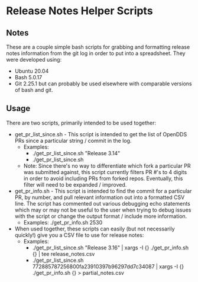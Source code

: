 # Release Notes Helper Scripts

## Notes

These are a couple simple bash scripts for grabbing and formatting release notes information from the git log in order to put into a spreadsheet. They were developed using:
* Ubuntu 20.04
* Bash 5.0.17
* Git 2.25.1
but can probably be used elsewhere with comparable versions of bash and git.

## Usage

There are two scripts, primarily intended to be used together:
* get_pr_list_since.sh - This script is intended to get the list of OpenDDS PRs since a particular string / commit in the log.
  * Examples:
    * ./get_pr_list_since.sh "Release 3.14"
    * ./get_pr_list_since.sh
  * Note: Since there's no way to differentiate which fork a particular PR was submitted against, this script currently filters PR #'s to 4 digits in order to avoid including PRs from forked repos. Eventually, this filter will need to be expanded / improved.
* get_pr_info.sh - This script is intended to find the commit for a particular PR, by number, and pull relevant information out into a formatted CSV line. The script has commented out various debugging echo statements which may or may not be useful to the user when trying to debug issues with the script or change the output format / include more information.
  * Examples:
    ./get_pr_info.sh 2530
* When used together, these scripts can easily (but not necessarily quickly!) give you a CSV file to use for release notes:
  * Examples:
    * ./get_pr_list_since.sh "Release 3.16" | xargs -I {} ./get_pr_info.sh {} | tee release_notes.csv
    * ./get_pr_list_since.sh 772885787256800fa23910397b96297dd7c34087 | xargs -I {} ./get_pr_info.sh {} > partial_notes.csv
